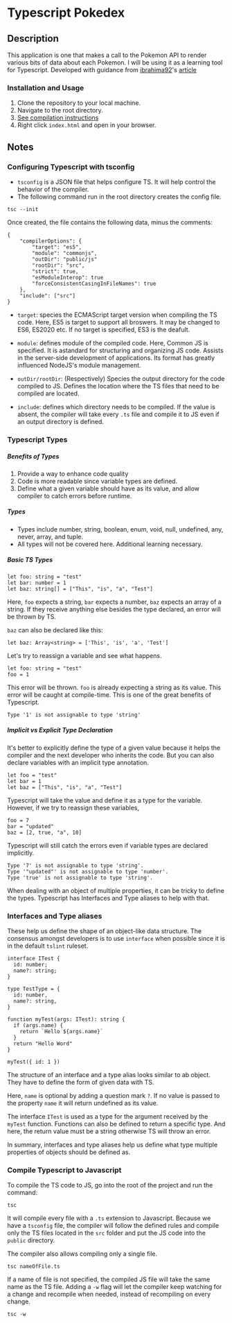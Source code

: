 # Typescript Pokedex

## Description

This application is one that makes a call to the Pokemon API to render various bits of data about each Pokemon. I will be using it as a learning tool for Typescript.
Developed with guidance from [ibrahima92](https://github.com/ibrahima92)'s
[article](https://www.freecodecamp.org/news/a-practical-guide-to-typescript-how-to-build-a-pokedex-app-using-html-css-and-typescript/)

### Installation and Usage

1. Clone the repository to your local machine.
2. Navigate to the root directory.
3. [See compilation instructions](#compile-typescript-to-javascript)
4. Right click `index.html` and open in your browser.

## Notes

### Configuring Typescript with tsconfig

- `tsconfig` is a JSON file that helps configure TS. It will help control the behavior of the compiler.
- The following command run in the root directory creates the config file.

```
tsc --init
```

Once created, the file contains the following data, minus the comments:

```
{
    "compilerOptions": {
        "target": "es5",
        "module": "commonjs",
        "outDir": "public/js"
        "rootDir": "src",
        "strict": true,
        "esModuleInterop": true
        "forceConsistentCasingInFileNames": true
    },
    "include": ["src"]
}
```

- `target`: species the ECMAScript target version when compiling the TS code.
  Here, ES5 is target to support all broswers. It may be changed to ES6, ES2020 etc.
  If no target is specified, ES3 is the deafult.

- `module`: defines module of the compiled code. Here, Common JS is specified. It is astandard for structuring and organizing JS code. Assists in the server-side development of applications.
  Its format has greatly influenced NodeJS's module management.

- `outDir/rootDir`: (Respectively) Species the output directory for the code compiled to JS.
  Defines the location where the TS files that need to be compiled are located.

- `include`: defines which directory needs to be compiled. If the value is absent, the compiler will take every `.ts` file and compile it to JS even if an output directory is defined.

### Typescript Types

##### Benefits of Types

1. Provide a way to enhance code quality
2. Code is more readable since variable types are defined.
3. Define what a given variable should have as its value, and allow compiler to catch errors before runtime.

##### Types

- Types include number, string, boolean, enum, void, null, undefined, any, never, array, and tuple.
- All types will not be covered here. Additional learning necessary.

##### Basic TS Types

```
let foo: string = "test"
let bar: number = 1
let baz: string[] = ["This", "is", "a", "Test"]
```

Here, `foo` expects a string, `bar` expects a number, `baz` expects an array of a string.
If they receive anything else besides the type declared, an error will be thrown by TS.

`baz` can also be declared like this:

```
let baz: Array<string> = ['This', 'is', 'a', 'Test']
```

Let's try to reassign a variable and see what happens.

```
let foo: string = "test"
foo = 1
```

This error will be thrown. `foo` is already expecting a string as its value. This error will be caught at compile-time. This is one of the great benefits of Typescript.

```
Type '1' is not assignable to type 'string'
```

##### Implicit vs Explicit Type Declaration

It's better to explicitly define the type of a given value because it helps the compiler and the next developer who inherits the code. But you can also declare variables with an implicit type annotation.

```
let foo = "test"
let bar = 1
let baz = ["This", "is", "a", "Test"]
```

Typescript will take the value and define it as a type for the variable. However, if we try to reassign these variables,

```
foo = 7
bar = "updated"
baz = [2, true, "a", 10]
```

Typescript will still catch the errors even if variable types are declared implicitly.

```
Type '7' is not assignable to type 'string'.
Type '"updated"' is not assignable to type 'number'.
Type 'true' is not assignable to type 'string'.
```

When dealing with an object of multiple properties, it can be tricky to define the types.
Typescript has Interfaces and Type aliases to help with that.

### Interfaces and Type aliases

These help us define the shape of an object-like data structure.
The consensus amongst developers is to use `interface` when possible since it is in the default
`tslint` ruleset.

```
interface ITest {
  id: number;
  name?: string;
}

type TestType = {
  id: number,
  name?: string,
}

function myTest(args: ITest): string {
  if (args.name) {
    return `Hello ${args.name}`
  }
  return "Hello Word"
}

myTest({ id: 1 })
```

The structure of an interface and a type alias looks similar to ab object.
They have to define the form of given data with TS.

Here, `name` is optional by adding a question mark `?`.
If no value is passed to the property `name` it will return undefined as its value.

The interface `ITest` is used as a type for the argument received by the `myTest` function.
Functions can also be defined to return a specific type. And here, the return value must be a string otherwise TS will throw an error.

In summary, interfaces and type aliases help us define what type multiple properties of objects should be defined as.

### Compile Typescript to Javascript

To compile the TS code to JS, go into the root of the project and run the command:

```
tsc
```

It will compile every file with a `.ts` extension to Javascript. Because we have a `tsconfig` file,
the compiler will follow the defined rules and compile only the TS files located in the `src` folder and put the JS code into the `public` directory.

The compiler also allows compiling only a single file.

```
tsc nameOfFile.ts
```

If a name of file is not specified, the compiled JS file will take the same name as the TS file.
Adding a `-w` flag will let the compiler keep watching for a change and recompile when needed,
instead of recompiling on every change.

```
tsc -w
```
